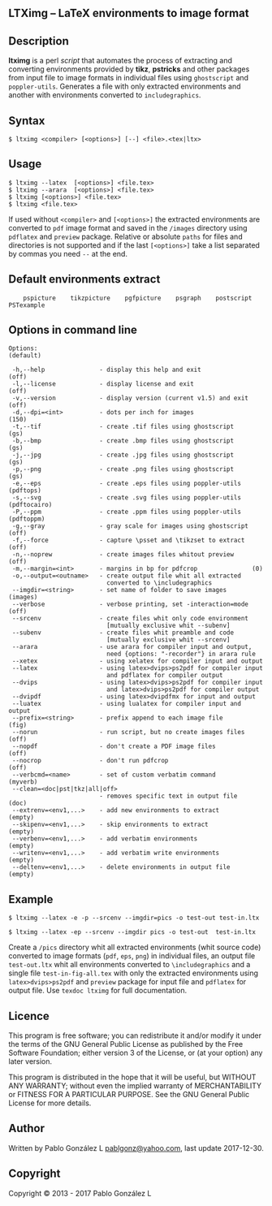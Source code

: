 ## LTXimg &ndash; LaTeX environments to image format

## Description

**ltximg** is a perl *script* that automates the process of extracting and converting
environments provided by **tikz**, **pstricks** and other packages from input file
to image formats in individual files using `ghostscript` and `poppler-utils`. Generates a file
with only extracted environments and another with environments converted to `includegraphics`.

## Syntax
```
$ ltximg <compiler> [<options>] [--] <file>.<tex|ltx>
```
## Usage
```
$ ltximg --latex  [<options>] <file.tex>
$ ltximg --arara  [<options>] <file.tex>
$ ltximg [<options>] <file.tex>
$ ltximg <file.tex>
```
If used without `<compiler>` and `[<options>]` the extracted environments are converted to `pdf` image format
and saved in the `/images` directory using `pdflatex` and `preview` package. Relative or absolute `paths` for files
and directories is not supported and if the last `[<options>]` take a list separated by commas you need `--` at the end.

## Default environments extract
```
    pspicture    tikzpicture    pgfpicture    psgraph    postscript    PSTexample
```
## Options in command line

```
Options:                                                          (default)

 -h,--help               - display this help and exit              (off)
 -l,--license            - display license and exit                (off)
 -v,--version            - display version (current v1.5) and exit (off)
 -d,--dpi=<int>          - dots per inch for images                (150)
 -t,--tif                - create .tif files using ghostscript     (gs)
 -b,--bmp                - create .bmp files using ghostscript     (gs)
 -j,--jpg                - create .jpg files using ghostscript     (gs)
 -p,--png                - create .png files using ghostscript     (gs)
 -e,--eps                - create .eps files using poppler-utils   (pdftops)
 -s,--svg                - create .svg files using poppler-utils   (pdftocairo)
 -P,--ppm                - create .ppm files using poppler-utils   (pdftoppm)
 -g,--gray               - gray scale for images using ghostscript (off)
 -f,--force              - capture \psset and \tikzset to extract  (off)
 -n,--noprew             - create images files whitout preview     (off)
 -m,--margin=<int>       - margins in bp for pdfcrop               (0)
 -o,--output=<outname>   - create output file whit all extracted
                           converted to \includegraphics
 --imgdir=<string>       - set name of folder to save images       (images)
 --verbose               - verbose printing, set -interaction=mode (off)
 --srcenv                - create files whit only code environment
                           [mutually exclusive whit --subenv]
 --subenv                - create files whit preamble and code
                           [mutually exclusive whit --srcenv]
 --arara                 - use arara for compiler input and output,
                           need {options: "-recorder"} in arara rule
 --xetex                 - using xelatex for compiler input and output
 --latex                 - using latex>dvips>ps2pdf for compiler input
                           and pdflatex for compiler output
 --dvips                 - using latex>dvips>ps2pdf for compiler input
                           and latex>dvips>ps2pdf for compiler output
 --dvipdf                - using latex>dvipdfmx for input and output
 --luatex                - using lualatex for compiler input and output
 --prefix=<string>       - prefix append to each image file        (fig)
 --norun                 - run script, but no create images files  (off)
 --nopdf                 - don't create a PDF image files          (off)
 --nocrop                - don't run pdfcrop                       (off)
 --verbcmd=<name>        - set of custom verbatim command          (myverb)
 --clean=<doc|pst|tkz|all|off>
                         - removes specific text in output file    (doc)
 --extrenv=<env1,...>    - add new environments to extract         (empty)
 --skipenv=<env1,...>    - skip environments to extract            (empty)
 --verbenv=<env1,...>    - add verbatim environments               (empty)
 --writenv=<env1,...>    - add verbatim write environments         (empty)
 --deltenv=<env1,...>    - delete environments in output file      (empty)
```
## Example
```
$ ltximg --latex -e -p --srcenv --imgdir=pics -o test-out test-in.ltx
```
```
$ ltximg --latex -ep --srcenv --imgdir pics -o test-out  test-in.ltx
```
Create a `/pics` directory whit all extracted environments (whit source code) converted to image
formats (`pdf`, `eps`, `png`) in individual files, an output file `test-out.ltx` whit all environments
converted to `\includegraphics` and a single file `test-in-fig-all.tex` with only the extracted environments
using `latex>dvips>ps2pdf` and `preview` package for input file and `pdflatex` for output file.
Use `texdoc ltximg` for full documentation.

## Licence
This program is free software; you can redistribute it and/or modify it under the terms of the GNU
General Public License as published by the Free Software Foundation; either version 3 of the License,
or (at your option) any later version.

This program is distributed in the hope that it will be useful, but WITHOUT ANY WARRANTY; without even
the implied warranty of MERCHANTABILITY or FITNESS FOR A PARTICULAR PURPOSE. See the GNU General Public
License for more details.

## Author

Written by Pablo González L <pablgonz@yahoo.com>, last update 2017-12-30.

## Copyright

Copyright © 2013 - 2017 Pablo González L
